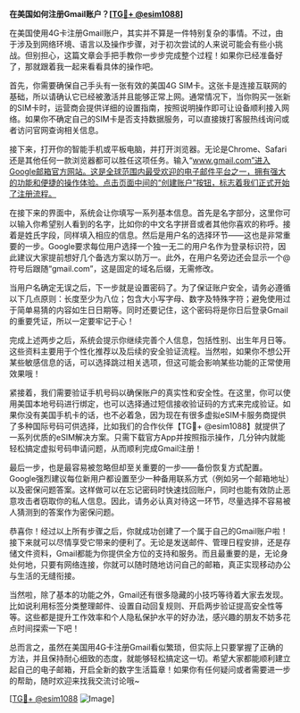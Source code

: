 **在美国如何注册Gmail账户？[[TG💪+ @esim1088](https://t.me/s/esim1088)]**

在美国使用4G卡注册Gmail账户，其实并不算是一件特别复杂的事情。不过，由于涉及到网络环境、语言以及操作步骤，对于初次尝试的人来说可能会有些小挑战。但别担心，这篇文章会手把手教你一步步完成整个过程！如果你已经准备好了，那就跟着我一起来看看具体的操作吧。

首先，你需要确保自己手头有一张有效的美国4G SIM卡。这张卡是连接互联网的基础，所以请确认它已经被激活并且能够正常上网。通常情况下，当你购买一张新的SIM卡时，运营商会提供详细的设置指南，按照说明操作即可让设备顺利接入网络。如果你不确定自己的SIM卡是否支持数据服务，可以直接拨打客服热线询问或者访问官网查询相关信息。

接下来，打开你的智能手机或平板电脑，并打开浏览器。无论是Chrome、Safari还是其他任何一款浏览器都可以胜任这项任务。输入“www.gmail.com”进入Google邮箱官方网站。这是全球范围内最受欢迎的电子邮件平台之一，拥有强大的功能和便捷的操作体验。点击页面中间的“创建账户”按钮，标志着我们正式开始了注册流程。

在接下来的界面中，系统会让你填写一系列基本信息。首先是名字部分，这里你可以输入你希望别人看到的名字，比如你的中文名字拼音或者其他你喜欢的称呼。接着是姓氏字段，同样填入相应的信息。然后是用户名的选择环节——这也是非常重要的一步。Google要求每位用户选择一个独一无二的用户名作为登录标识符，因此建议大家提前想好几个备选方案以防万一。此外，在用户名旁边还会显示一个@符号后跟随“gmail.com”，这是固定的域名后缀，无需修改。

当用户名确定无误之后，下一步就是设置密码了。为了保证账户安全，请务必遵循以下几点原则：长度至少为八位；包含大小写字母、数字及特殊字符；避免使用过于简单易猜的内容如生日日期等。同时还要记住，这个密码将是你日后登录Gmail的重要凭证，所以一定要牢记于心！

完成上述两步之后，系统会提示你继续完善个人信息，包括性别、出生年月日等。这些资料主要用于个性化推荐以及后续的安全验证流程。当然啦，如果你不想公开某些敏感信息的话，可以选择跳过相关选项，但这可能会影响某些功能的正常使用效果哦！

紧接着，我们需要验证手机号码以确保账户的真实性和安全性。在这里，你可以使用美国本地号码进行绑定，也可以选择通过短信接收验证码的方式来完成验证。如果你没有美国手机卡的话，也不必着急，因为现在有很多虚拟eSIM卡服务商提供了多种国际号码可供选择，比如我们的合作伙伴【TG💪+ @esim1088】就提供了一系列优质的eSIM解决方案。只需下载官方App并按照指示操作，几分钟内就能轻松搞定虚拟号码申请问题，从而顺利完成Gmail注册！

最后一步，也是最容易被忽略但却至关重要的一步——备份恢复方式配置。Google强烈建议每位新用户都设置至少一种备用联系方式（例如另一个邮箱地址）以及密保问题答案。这样做可以在忘记密码时快速找回账户，同时也能有效防止恶意攻击者窃取你的私人信息。因此，请务必认真对待这一环节，尽量选择不容易被人猜测到的答案作为密保问题。

恭喜你！经过以上所有步骤之后，你就成功创建了一个属于自己的Gmail账户啦！接下来就可以尽情享受它带来的便利了。无论是发送邮件、管理日程安排，还是存储文件资料，Gmail都能为你提供全方位的支持和服务。而且最重要的是，无论身处何地，只要有网络连接，你就可以随时随地访问自己的邮箱，真正实现移动办公与生活的无缝衔接。

当然啦，除了基本的功能之外，Gmail还有很多隐藏的小技巧等待着大家去发现。比如说利用标签分类整理邮件、设置自动回复规则、开启两步验证提高安全性等等。这些都是提升工作效率和个人隐私保护水平的好办法，感兴趣的朋友不妨多花点时间探索一下吧！

总而言之，虽然在美国用4G卡注册Gmail看似繁琐，但实际上只要掌握了正确的方法，并且保持耐心细致的态度，就能够轻松搞定这一切。希望大家都能顺利建立起自己的电子邮箱，开启全新的数字生活篇章！如果你有任何疑问或者需要进一步的帮助，随时欢迎来找我交流讨论哦~

[[TG💪+ @esim1088](https://t.me/s/esim1088) ![Image](https://i.postimg.cc/4NQfJmqS/Snipaste-2025-05-13-00-14-12.png)]